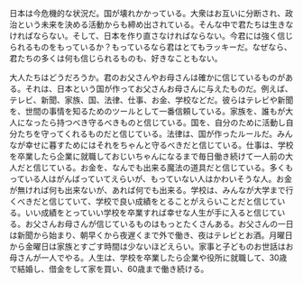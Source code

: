 日本は今危機的な状況だ。国が壊れかかっている。大衆はお互いに分断され、政治という未来を決める活動からも締め出されている。そんな中で君たちは生きなければならない。そして、日本を作り直さなければならない。今君には強く信じられるものをもっているか？もっているなら君はとてもラッキーだ。なぜなら、君たちの多くは何も信じられるものも、好きなこともない。

大人たちはどうだろうか。君のお父さんやお母さんは確かに信じているものがある。それは、日本という国が作ってお父さんお母さんに与えたものだ。例えば、テレビ、新聞、家族、国、法律、仕事、お金、学校などだ。彼らはテレビや新聞を、世間の事情を知るためのツールとして一番信頼している。家族を、誰もが大人になったら持つべき守るべきものと信じている。国を、自分のために活動し自分たちを守ってくれるものだと信じている。法律は、国が作ったルールだ。みんなが幸せに暮すためにはそれをちゃんと守るべきだと信じている。仕事は、学校を卒業したら企業に就職しておじいちゃんになるまで毎日働き続けて一人前の大人だと信じている。お金を、なんでも出来る魔法の道具だと信じている。多くもっている人はがんばっていてえらいが、もっていない人はかわいそうな人。お金が無ければ何も出来ないが、あれば何でも出来る。学校は、みんなが大学まで行くべきだと信じていて、学校で良い成績をとることがえらいことだと信じている。いい成績をとっていい学校を卒業すれば幸せな人生が手に入ると信じている。お父さんお母さんが信じているものはもっとたくさんある。お父さんの一日は新聞から始まり、朝早くから夜遅くまで外で働き、夜はテレビとお酒。月曜日から金曜日は家族とすごす時間は少ないほどえらい。家事と子どものお世話はお母さんが一人でやる。人生は、学校を卒業したら企業や役所に就職して、30歳で結婚し、借金をして家を買い、60歳まで働き続ける。


